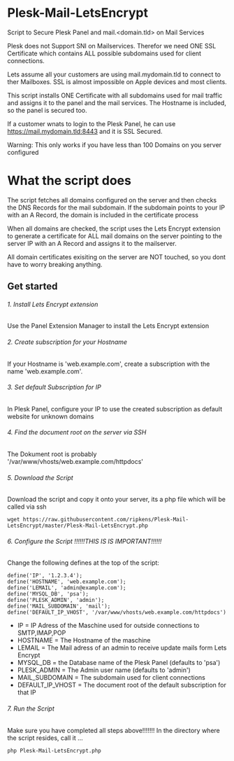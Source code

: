 # Plesk-Mail-LetsEncrypt
Script to Secure Plesk Panel and mail.&lt;domain.tld> on Mail Services

Plesk does not Support SNI on Mailservices. Therefor we need ONE SSL Certificate which contains ALL possible subdomains used for client connections.

Lets assume all your customers are using mail.mydomain.tld to connect to ther Mailboxes. SSL is almost impossible on Apple devices and most clients.

This script installs ONE Certificate with all subdomains used for mail traffic and assigns it to the panel and the mail services.
The Hostname is included, so the panel is secured too.

If a customer wnats to login to the Plesk Panel, he can use https://mail.mydomain.tld:8443 and it is SSL Secured.

Warning: This only works if you have less than 100 Domains on you server configured

# What the script does

The script fetches all domains configured on the server and then checks the DNS Records for the mail subdomain.
If the subdomain points to your IP with an A Record, the domain is included in the certificate process

When all domains are checked, the script uses the Lets Encrypt extension to generate a certificate for ALL mail domains on the server  pointing to the server IP with an A Record and assigns it to the mailserver.

All domain certificates exisiting on the server are NOT touched, so you dont have to worry breaking anything.

## Get started

###### 1. Install Lets Encrypt extension

Use the Panel Extension Manager to install the Lets Encrypt extension

###### 2. Create subscription for your Hostname

If your Hostname is 'web.example.com', create a subscription with the name 'web.example.com'.

###### 3. Set default Subscription for IP

In Plesk Panel, configure your IP to use the created subscription as default website for unknown domains

###### 4. Find the document root on the server via SSH

The Dokument root is probably '/var/www/vhosts/web.example.com/httpdocs'

###### 5. Download the Script

Download the script and copy it onto your server, its a php file which will be called via ssh

```wget https://raw.githubusercontent.com/ripkens/Plesk-Mail-LetsEncrypt/master/Plesk-Mail-LetsEncrypt.php```

###### 6. Configure the Script !!!!!!THIS IS IS IMPORTANT!!!!!!

Change the following defines at the top of the script:

```
define('IP', '1.2.3.4');
define('HOSTNAME', 'web.example.com');
define('LEMAIL', 'admin@example.com');
define('MYSQL_DB', 'psa');
define('PLESK_ADMIN', 'admin');
define('MAIL_SUBDOMAIN', 'mail');
define('DEFAULT_IP_VHOST', '/var/www/vhosts/web.example.com/httpdocs')
```

- IP = IP Adress of the Maschine used for outside connections to SMTP,IMAP,POP
- HOSTNAME = The Hostname of the maschine
- LEMAIL = The Mail adress of an admin to receive update mails form Lets Encrypt
- MYSQL_DB = the Database name of the Plesk Panel (defaults to 'psa')
- PLESK_ADMIN = The Admin user name (defaults to 'admin')
- MAIL_SUBDOMAIN = The subdomain used for client connections
- DEFAULT_IP_VHOST = The document root of the default subscription for that IP

###### 7. Run the Script

Make sure you have completed all steps above!!!!!!!
In the directory where the script resides, call it ...

```
php Plesk-Mail-LetsEncrypt.php
```
